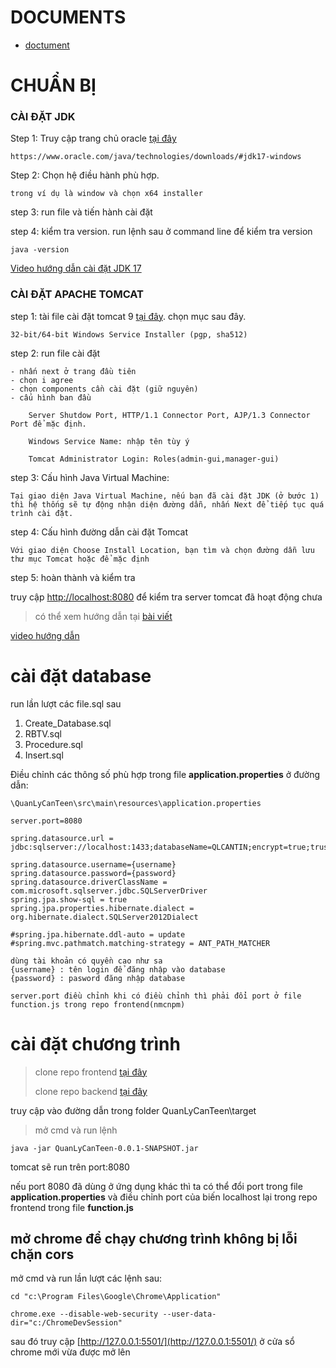 # DOCUMENTS
- [doctument](https://drive.google.com/drive/u/0/folders/12KTQyu9NfOW5YnRo4qgC-4i08HdTtEDU)

# CHUẨN BỊ

### CÀI ĐẶT JDK
Step 1: Truy cập trang chủ oracle
[tại đây](https://www.oracle.com/java/technologies/downloads/#jdk17-windows)

    https://www.oracle.com/java/technologies/downloads/#jdk17-windows

Step 2: Chọn hệ điều hành phù hợp. 

    trong ví dụ là window và chọn x64 installer

step 3: run file và tiến hành cài đặt

step 4: kiểm tra version. run lệnh sau ở command line để kiểm tra version 

    java -version

[Video hướng dẫn cài đặt JDK 17](https://www.youtube.com/watch?v=fFbdHAD4ekg)

### CÀI ĐẶT APACHE TOMCAT

step 1: tài file cài đặt tomcat 9 [tại đây](https://tomcat.apache.org/download-90.cgi). chọn mục sau đây.

    32-bit/64-bit Windows Service Installer (pgp, sha512)

step 2: run file cài đặt

    - nhấn next ở trang đầu tiên
    - chọn i agree
    - chọn components cần cài đặt (giữ nguyên)
    - cấu hình ban đầu

        Server Shutdow Port, HTTP/1.1 Connector Port, AJP/1.3 Connector Port để mặc định.

        Windows Service Name: nhập tên tùy ý

        Tomcat Administrator Login: Roles(admin-gui,manager-gui)



 step 3: Cấu hình Java Virtual Machine:

    Tại giao diện Java Virtual Machine, nếu bạn đã cài đặt JDK (ở bước 1) thì hệ thống sẽ tự động nhận diện đường dẫn, nhấn Next để tiếp tục quá trình cài đặt.

step 4: Cấu hình đường dẫn cài đặt Tomcat

    Với giao diện Choose Install Location, bạn tìm và chọn đường dẫn lưu thư mục Tomcat hoặc để mặc định

step 5: hoàn thành và kiểm tra

truy cập [http://localhost:8080](http://localhost:8080) để kiểm tra server tomcat đã hoạt động chưa


 > có thể xem hướng dẫn tại [bài viết](https://hiepsharing.com/>cai-dat-tomcat-9-tren-windows/)

[video hướng dẫn](https://www.youtube.com/watch?v=hz-Pb1MgRBU)


# cài đặt database

run lần lượt các file.sql sau

1. Create_Database.sql
2. RBTV.sql
3. Procedure.sql
4. Insert.sql

Điều chỉnh các thông số phù hợp trong file
**application.properties** ở đường dẫn:

    \QuanLyCanTeen\src\main\resources\application.properties

```
server.port=8080

spring.datasource.url = jdbc:sqlserver://localhost:1433;databaseName=QLCANTIN;encrypt=true;trustServerCertificate=true;

spring.datasource.username={username}
spring.datasource.password={password}
spring.datasource.driverClassName = com.microsoft.sqlserver.jdbc.SQLServerDriver
spring.jpa.show-sql = true
spring.jpa.properties.hibernate.dialect = org.hibernate.dialect.SQLServer2012Dialect

#spring.jpa.hibernate.ddl-auto = update
#spring.mvc.pathmatch.matching-strategy = ANT_PATH_MATCHER
```

    dùng tài khoản có quyền cao như sa 
    {username} : tên login để đăng nhập vào database
    {password} : pasword đăng nhập database

    server.port điều chỉnh khi có điều chỉnh thì phải đổi port ở file function.js trong repo frontend(nmcnpm)
 
# cài đặt chương trình

> clone repo frontend [tại đây](https://github.com/Tthanhwork94/nmcnpm)
>
> clone repo backend [tại đây](https://github.com/Tthanhwork94/quanlyCanTeen)
>

truy cập vào đường dẫn trong folder QuanLyCanTeen\target

> mở cmd và run lệnh

    java -jar QuanLyCanTeen-0.0.1-SNAPSHOT.jar

tomcat sẽ run trên port:8080

nếu port 8080 đã dùng ở ứng dụng khác thì ta có thể đổi port trong file **application.properties** và điều chỉnh port của biến localhost lại trong repo frontend trong file **function.js**


## mở chrome để chạy chương trình không bị lỗi chặn cors

mở cmd và run lần lượt các lệnh sau:

    cd "c:\Program Files\Google\Chrome\Application"

    chrome.exe --disable-web-security --user-data-dir="c:/ChromeDevSession"

sau đó truy cập [http://127.0.0.1:5501/](http://127.0.0.1:5501/) ở cửa sổ chrome mới vừa được mở lên